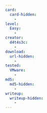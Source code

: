 ```yaml
---
card:
  card-hidden:
    -
level:
  Easy:
    -
creator:
  d4t4s3c:
    -
download:
  url-hidden:
    -
tested:
  VMware:
    -
md5:
  md5-hidden:
    -
writeup:
  writeup-hidden:
    -
---
```


